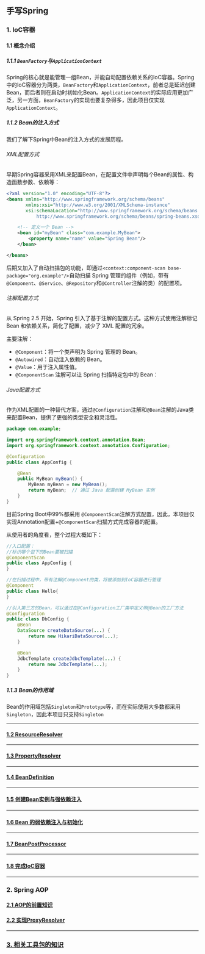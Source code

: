 ## 手写Spring

### 1. IoC容器

#### 1.1 概念介绍

##### 1.1.1 `BeanFactory`与`ApplicationContext`

Spring的核心就是能管理一组Bean，并能自动配置依赖关系的IoC容器。Spring中的IoC容器分为两类，`BeanFactory`和`ApplicationContext`，前者总是延迟创建Bean，而后者则在启动时初始化Bean。`ApplicationContext`的实际应用更加广泛，另一方面，`BeanFactory`的实现也要复杂得多，因此项目仅实现`ApplicationContext`。

##### 1.1.2 Bean的注入方式

我们了解下Spring中Bean的注入方式的发展历程。

###### XML配置方式

早期Spring容器采用XML来配置Bean，在配置文件中声明每个Bean的属性、构造函数参数、依赖等：
```xml
<?xml version="1.0" encoding="UTF-8"?>
<beans xmlns="http://www.springframework.org/schema/beans"
       xmlns:xsi="http://www.w3.org/2001/XMLSchema-instance"
       xsi:schemaLocation="http://www.springframework.org/schema/beans 
           http://www.springframework.org/schema/beans/spring-beans.xsd">

    <!-- 定义一个 Bean -->
    <bean id="myBean" class="com.example.MyBean">
        <property name="name" value="Spring Bean"/>
    </bean>

</beans>
```

后期又加入了自动扫描包的功能，即通过`<context:component-scan base-package="org.example"/>`自动扫描 Spring 管理的组件（例如，带有`@Component`、`@Service`、`@Repository`和`@Controller`注解的类）的配置项。

###### 注解配置方式

从 Spring 2.5 开始，Spring 引入了基于注解的配置方式。这种方式使用注解标记 Bean 和依赖关系，简化了配置，减少了 XML 配置的冗余。

主要注解：
- `@Component`：将一个类声明为 Spring 管理的 Bean。
- `@Autowired`：自动注入依赖的 Bean。
- `@Value`：用于注入属性值。
- `@ComponentScan` 注解可以让 Spring 扫描特定包中的 Bean：

###### Java配置方式

作为XML配置的一种替代方案，通过`@Configuration`注解和`@Bean`注解的Java类来配置Bean，提供了更强的类型安全和灵活性。

```java
package com.example;

import org.springframework.context.annotation.Bean;
import org.springframework.context.annotation.Configuration;

@Configuration
public class AppConfig {

    @Bean
    public MyBean myBean() {
        MyBean myBean = new MyBean();
        return myBean;  // 通过 Java 配置创建 MyBean 实例
    }
}
```

目前Spring Boot中99%都采用
`@ComponentScan`注解方式配置，因此，本项目仅实现Annotation配置+`@ComponentScan`扫描方式完成容器的配置。

从使用者的角度看，整个过程大概如下：

```java
//入口配置：
//标识哪个包下的Bean要被扫描
@ComponentScan
public class AppConfig {
}

//在扫描过程中，带有注解@Component的类，将被添加到IoC容器进行管理
@Component
public class Hello{
}

//引入第三方的Bean，可以通过在@Configuration工厂类中定义带@Bean的工厂方法
@Configuration
public class DbConfig {
    @Bean
    DataSource createDataSource(...) {
        return new HikariDataSource(...);
    }

    @Bean
    JdbcTemplate createJdbcTemplate(...) {
        return new JdbcTemplate(...);
    }
}
```

##### 1.1.3 Bean的作用域

Bean的作用域包括`Singleton`和`Prototype`等，而在实际使用大多数都采用`Singleton`，因此本项目只支持`Singleton`

----

#### [1.2 ResourceResolver](https://github.com/qk-antares/antares-spring/blob/master/doc/IoC/1.2_ResourceResolver.md)

-----

#### [1.3 PropertyResolver](https://github.com/qk-antares/antares-spring/blob/master/doc/IoC/1.3_PropertyResolver.md)

---

#### [1.4 BeanDefinition](https://github.com/qk-antares/antares-spring/blob/master/doc/IoC/1.4_BeanDefinition.md)

---

#### [1.5 创建Bean实例与强依赖注入](https://github.com/qk-antares/antares-spring/blob/master/doc/IoC/1.5_BeanCreate&SInject.md)

---

#### [1.6 Bean 的弱依赖注入与初始化](https://github.com/qk-antares/antares-spring/blob/master/doc/IoC/1.6_BeanWInject&Init.md)

---

#### [1.7 BeanPostProcessor](https://github.com/qk-antares/antares-spring/blob/master/doc/IoC/1.7_BeanPostProcessor.md)

---

#### [1.8 完成IoC容器](https://github.com/qk-antares/antares-spring/blob/master/doc/IoC/1.8_FinishIoC.md)

---

### 2. Spring AOP

#### [2.1 AOP的前置知识](https://github.com/qk-antares/antares-spring/blob/master/doc/AOP/2.1_AOPPreliminaries.md)

#### [2.2 实现ProxyResolver](https://github.com/qk-antares/antares-spring/blob/master/doc/AOP/2.2_ProxyResolver.md)

---
### [3. 相关工具包的知识](https://github.com/qk-antares/antares-spring/blob/master/doc/utils/3_Utils.md)
